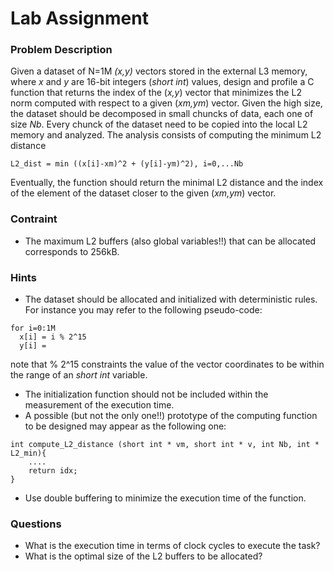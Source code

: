 # Lab Assignment 

### Problem Description
Given a dataset of N=1M _(x,y)_ vectors stored in the external L3 memory, where _x_ and _y_ are 16-bit integers (_short int_) values, design and profile a C function 
that returns the index of the (_x,y_) vector that minimizes the L2 norm computed with respect to a given (_xm,ym_) vector. Given the high size, the dataset should be decomposed 
in small chuncks of data, each one of size _Nb_. Every chunck of the dataset need to be copied into the local L2 memory and analyzed. The analysis consists of computing
the minimum L2 distance 
```
L2_dist = min ((x[i]-xm)^2 + (y[i]-ym)^2), i=0,...Nb
```
Eventually, the function should return the minimal L2 distance and the index of the element of the dataset closer to the given (_xm,ym_) vector.

### Contraint
* The maximum L2 buffers (also global variables!!) that can be allocated corresponds to 256kB.


### Hints
* The dataset should be allocated and initialized with deterministic rules. For instance you may refer to the following pseudo-code:
```
for i=0:1M
  x[i] = i % 2^15
  y[i] = 
```
note that % 2^15 constraints the value of the vector coordinates to be within the range of an _short int_ variable.

* The initialization function should not be included within the measurement of the execution time.
* A possible (but not the only one!!) prototype of the computing function to be designed may appear as the following one:
```
int compute_L2_distance (short int * vm, short int * v, int Nb, int * L2_min){
    ....
    return idx;
}
```
* Use double buffering to minimize the execution time of the function.

### Questions
* What is the execution time in terms of clock cycles to execute the task?
* What is the optimal size of the L2 buffers to be allocated?
